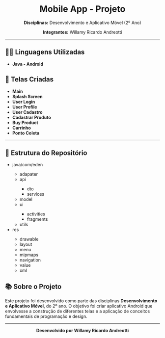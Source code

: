 <h1 align="center">Mobile App - Projeto</h1>

<p align="center">
  <strong>Disciplinas:</strong> Desenvolvimento e Aplicativo Móvel (2º Ano)
</p>

<p align="center">
  <strong>Integrantes:</strong> Willamy Ricardo Andreotti
</p>

<hr>

<h2>👨‍💻 Linguagens Utilizadas</h2>
<ul>
    <li><strong>Java - Android</strong></li>
</ul>

<h2>📄 Telas Criadas</h2>
<ul>
  <li><strong>Main</strong></li>
  <li><strong>Splash Screen</strong></li>
  <li><strong>User Login</strong></li>
  <li><strong>User Profile</strong></li>
  <li><strong>User Cadastro</strong></li>
  <li><strong>Cadastrar Produto</strong></li>
  <li><strong>Buy Product</strong></li>
  <li><strong>Carrinho</strong></li>
  <li><strong>Ponto Coleta</strong></li>
</ul>

<hr>

<h2>📂 Estrutura do Repositório</h2>
<ul>
  <li>java/com/eden</li>
  <ul>
    <li>adapater</li>
    <li>api</li>
    <ul>
      <li>dto</li>
      <li>services</li>
    </ul>
    <li>model</li>
    <li>ui</li>
    <ul>
      <li>activities</li>
      <li>fragments</li>
    </ul>
    <li>utils</li>
  </ul>
  <li>res</li>
  <ul>
    <li>drawable</li>
    <li>layout</li>
    <li>menu</li>
    <li>mipmaps</li>
    <li>navigation</li>
    <li>value</li>
    <li>xml</li>
  </ul>
</ul>

<h2>📚 Sobre o Projeto</h2>
<p>
  Este projeto foi desenvolvido como parte das disciplinas <strong>Desenvolvimento e Aplicativo Móvel</strong>, 
  do 2º ano. O objetivo foi criar aplicativo Android que envolvesse a construção de diferentes telas e 
  a aplicação de conceitos fundamentais de programação e design.
</p>

<hr>

<p align="center">
  <strong>Desenvolvido por Willamy Ricardo Andreotti</strong>
</p>
